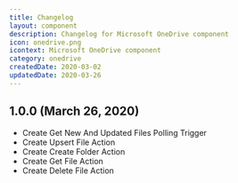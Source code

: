```yaml
---
title: Changelog
layout: component
description: Changelog for Microsoft OneDrive component
icon: onedrive.png
icontext: Microsoft OneDrive component
category: onedrive
createdDate: 2020-03-02
updatedDate: 2020-03-26
---
```


## 1.0.0 (March 26, 2020)

* Create Get New And Updated Files Polling Trigger
* Create Upsert File Action
* Create Create Folder Action
* Create Get File Action
* Create Delete File Action
